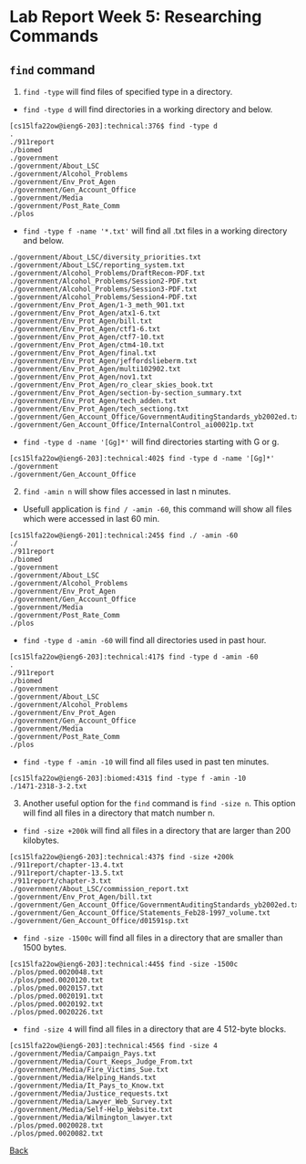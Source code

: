 # Lab Report Week 5: Researching Commands

## `find` command

1) `find -type` will find files of specified type in a directory.

* `find -type d` will find directories in a working directory and below.

```
[cs15lfa22ow@ieng6-203]:technical:376$ find -type d
.
./911report
./biomed
./government
./government/About_LSC
./government/Alcohol_Problems
./government/Env_Prot_Agen
./government/Gen_Account_Office
./government/Media
./government/Post_Rate_Comm
./plos
```

* `find -type f -name '*.txt'` will find all .txt files in a working directory and below.

```
./government/About_LSC/diversity_priorities.txt
./government/About_LSC/reporting_system.txt
./government/Alcohol_Problems/DraftRecom-PDF.txt
./government/Alcohol_Problems/Session2-PDF.txt
./government/Alcohol_Problems/Session3-PDF.txt
./government/Alcohol_Problems/Session4-PDF.txt
./government/Env_Prot_Agen/1-3_meth_901.txt
./government/Env_Prot_Agen/atx1-6.txt
./government/Env_Prot_Agen/bill.txt
./government/Env_Prot_Agen/ctf1-6.txt
./government/Env_Prot_Agen/ctf7-10.txt
./government/Env_Prot_Agen/ctm4-10.txt
./government/Env_Prot_Agen/final.txt
./government/Env_Prot_Agen/jeffordslieberm.txt
./government/Env_Prot_Agen/multi102902.txt
./government/Env_Prot_Agen/nov1.txt
./government/Env_Prot_Agen/ro_clear_skies_book.txt
./government/Env_Prot_Agen/section-by-section_summary.txt
./government/Env_Prot_Agen/tech_adden.txt
./government/Env_Prot_Agen/tech_sectiong.txt
./government/Gen_Account_Office/GovernmentAuditingStandards_yb2002ed.txt
./government/Gen_Account_Office/InternalControl_ai00021p.txt
```

* `find -type d -name '[Gg]*'` will find directories starting with G or g.

```
[cs15lfa22ow@ieng6-203]:technical:402$ find -type d -name '[Gg]*'
./government
./government/Gen_Account_Office
```
2) `find -amin n` will show files accessed in last n minutes.

* Usefull application is `find / -amin -60`, this command will show all files which were accessed in last 60 min.

```
[cs15lfa22ow@ieng6-201]:technical:245$ find ./ -amin -60
./
./911report
./biomed
./government
./government/About_LSC
./government/Alcohol_Problems
./government/Env_Prot_Agen
./government/Gen_Account_Office
./government/Media
./government/Post_Rate_Comm
./plos
```

* `find -type d -amin -60` will find all directories used in past hour.

```
[cs15lfa22ow@ieng6-203]:technical:417$ find -type d -amin -60
.
./911report
./biomed
./government
./government/About_LSC
./government/Alcohol_Problems
./government/Env_Prot_Agen
./government/Gen_Account_Office
./government/Media
./government/Post_Rate_Comm
./plos
```

* `find -type f -amin -10` will find all files used in past ten minutes.

```
[cs15lfa22ow@ieng6-203]:biomed:431$ find -type f -amin -10
./1471-2318-3-2.txt
```

3) Another useful option for the `find` command is `find -size n`. This option will find all files in a directory that match number n.

* `find -size +200k` will find all files in a directory that are larger than 200 kilobytes.

```
[cs15lfa22ow@ieng6-203]:technical:437$ find -size +200k
./911report/chapter-13.4.txt
./911report/chapter-13.5.txt
./911report/chapter-3.txt
./government/About_LSC/commission_report.txt
./government/Env_Prot_Agen/bill.txt
./government/Gen_Account_Office/GovernmentAuditingStandards_yb2002ed.txt
./government/Gen_Account_Office/Statements_Feb28-1997_volume.txt
./government/Gen_Account_Office/d01591sp.txt
```

* `find -size -1500c` will find all files in a directory that are smaller than 1500 bytes.

```
[cs15lfa22ow@ieng6-203]:technical:445$ find -size -1500c
./plos/pmed.0020048.txt
./plos/pmed.0020120.txt
./plos/pmed.0020157.txt
./plos/pmed.0020191.txt
./plos/pmed.0020192.txt
./plos/pmed.0020226.txt
```

* `find -size 4` will find all files in a directory that are 4  512-byte blocks.

```
[cs15lfa22ow@ieng6-203]:technical:456$ find -size 4
./government/Media/Campaign_Pays.txt
./government/Media/Court_Keeps_Judge_From.txt
./government/Media/Fire_Victims_Sue.txt
./government/Media/Helping_Hands.txt
./government/Media/It_Pays_to_Know.txt
./government/Media/Justice_requests.txt
./government/Media/Lawyer_Web_Survey.txt
./government/Media/Self-Help_Website.txt
./government/Media/Wilmington_lawyer.txt
./plos/pmed.0020028.txt
./plos/pmed.0020082.txt
```

[Back](index.html)